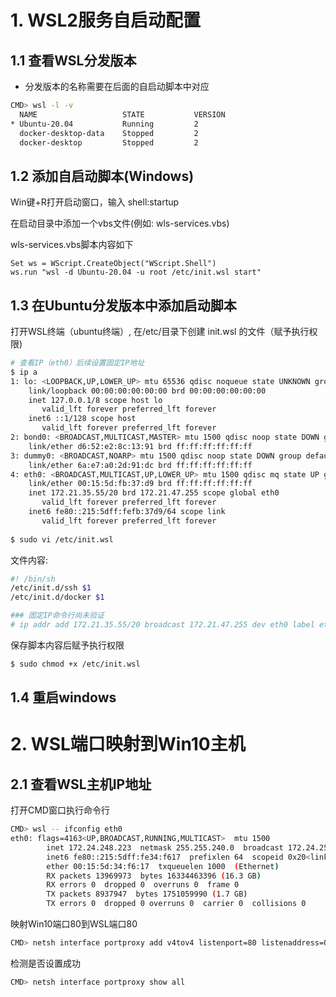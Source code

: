 # 1. WSL2服务自启动配置

## 1.1 查看WSL分发版本

- 分发版本的名称需要在后面的自启动脚本中对应

```sh
CMD> wsl -l -v
  NAME                   STATE           VERSION
* Ubuntu-20.04           Running         2
  docker-desktop-data    Stopped         2
  docker-desktop         Stopped         2
```



## 1.2 添加自启动脚本(Windows)

Win键+R打开启动窗口，输入 shell:startup

在启动目录中添加一个vbs文件(例如: wls-services.vbs)

wls-services.vbs脚本内容如下

```text
Set ws = WScript.CreateObject("WScript.Shell")
ws.run "wsl -d Ubuntu-20.04 -u root /etc/init.wsl start"
```

## 1.3 在Ubuntu分发版本中添加启动脚本

打开WSL终端（ubuntu终端）, 在/etc/目录下创建 init.wsl 的文件（赋予执行权限)
```sh
# 查看IP（eth0）后续设置固定IP地址
$ ip a
1: lo: <LOOPBACK,UP,LOWER_UP> mtu 65536 qdisc noqueue state UNKNOWN group default qlen 1000
    link/loopback 00:00:00:00:00:00 brd 00:00:00:00:00:00
    inet 127.0.0.1/8 scope host lo
       valid_lft forever preferred_lft forever
    inet6 ::1/128 scope host
       valid_lft forever preferred_lft forever
2: bond0: <BROADCAST,MULTICAST,MASTER> mtu 1500 qdisc noop state DOWN group default qlen 1000
    link/ether d6:52:e2:8c:13:91 brd ff:ff:ff:ff:ff:ff
3: dummy0: <BROADCAST,NOARP> mtu 1500 qdisc noop state DOWN group default qlen 1000
    link/ether 6a:e7:a0:2d:91:dc brd ff:ff:ff:ff:ff:ff
4: eth0: <BROADCAST,MULTICAST,UP,LOWER_UP> mtu 1500 qdisc mq state UP group default qlen 1000
    link/ether 00:15:5d:fb:37:d9 brd ff:ff:ff:ff:ff:ff
    inet 172.21.35.55/20 brd 172.21.47.255 scope global eth0
       valid_lft forever preferred_lft forever
    inet6 fe80::215:5dff:fefb:37d9/64 scope link
       valid_lft forever preferred_lft forever
       
$ sudo vi /etc/init.wsl
```


文件内容:

```sh
#! /bin/sh
/etc/init.d/ssh $1
/etc/init.d/docker $1

### 固定IP命令行尚未验证
# ip addr add 172.21.35.55/20 broadcast 172.21.47.255 dev eth0 label eth0:1
```

保存脚本内容后赋予执行权限

```sh
$ sudo chmod +x /etc/init.wsl
```



## 1.4 重启windows



# 2. WSL端口映射到Win10主机

## 2.1 查看WSL主机IP地址

打开CMD窗口执行命令行

```bash
CMD> wsl -- ifconfig eth0
eth0: flags=4163<UP,BROADCAST,RUNNING,MULTICAST>  mtu 1500
        inet 172.24.248.223  netmask 255.255.240.0  broadcast 172.24.255.255
        inet6 fe80::215:5dff:fe34:f617  prefixlen 64  scopeid 0x20<link>
        ether 00:15:5d:34:f6:17  txqueuelen 1000  (Ethernet)
        RX packets 13969973  bytes 16334463396 (16.3 GB)
        RX errors 0  dropped 0  overruns 0  frame 0
        TX packets 8937947  bytes 1751059990 (1.7 GB)
        TX errors 0  dropped 0 overruns 0  carrier 0  collisions 0
```

映射Win10端口80到WSL端口80

```bash
CMD> netsh interface portproxy add v4tov4 listenport=80 listenaddress=0.0.0.0 connectport=80 connectaddress=172.24.248.223
```

检测是否设置成功

```bash
CMD> netsh interface portproxy show all
```



